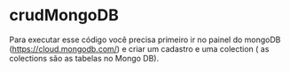 # crudMongoDB

Para executar esse código você precisa primeiro ir no painel do mongoDB (https://cloud.mongodb.com/) e criar um cadastro e uma colection ( as colections são as tabelas no Mongo DB). 
